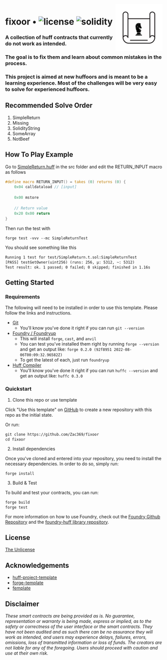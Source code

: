 <img align="right" width="150" height="150" top="100" src="./assets/blueprint.png">

# fixoor • ![license](https://img.shields.io/github/license/huff-language/huff-project-template.svg) ![solidity](https://img.shields.io/badge/solidity-^0.8.15-lightgrey)

### A collection of huff contracts that currently do not work as intended. 

### The goal is to fix them and learn about common mistakes in the process.

### This project is aimed at new huffoors and is meant to be a learning experience. Most of the challenges will be very easy to solve for experienced huffoors.

## Recommended Solve Order

1. SimpleReturn
2. Missing
3. SolidityString
4. SomeArray
5. NotBeef

## How To Play Example

Go to [SimpleReturn.huff](https://github.com/Zac369/fixoor/blob/main/src/SimpleReturn.huff) in the src folder and edit the RETURN_INPUT macro as follows

```c
#define macro RETURN_INPUT() = takes (0) returns (0) {
    0x04 calldataload // [input]

    0x00 mstore

    // Return value
    0x20 0x00 return
}
```

Then run the test with

    forge test -vvv --mc SimpleReturnTest

You should see something like this

    Running 1 test for test/SimpleReturn.t.sol:SimpleReturnTest
    [PASS] testGetOwner(uint256) (runs: 256, μ: 5312, ~: 5312)
    Test result: ok. 1 passed; 0 failed; 0 skipped; finished in 1.16s

## Getting Started

### Requirements

The following will need to be installed in order to use this template. Please follow the links and instructions.

-   [Git](https://git-scm.com/book/en/v2/Getting-Started-Installing-Git)  
    -   You'll know you've done it right if you can run `git --version`
-   [Foundry / Foundryup](https://github.com/gakonst/foundry)
    -   This will install `forge`, `cast`, and `anvil`
    -   You can test you've installed them right by running `forge --version` and get an output like: `forge 0.2.0 (92f8951 2022-08-06T00:09:32.96582Z)`
    -   To get the latest of each, just run `foundryup`
-   [Huff Compiler](https://docs.huff.sh/get-started/installing/)
    -   You'll know you've done it right if you can run `huffc --version` and get an output like: `huffc 0.3.0`

### Quickstart

1. Clone this repo or use template

Click "Use this template" on [GitHub](https://github.com/Zac369/fixoor) to create a new repository with this repo as the initial state.

Or run:

```
git clone https://github.com/Zac369/fixoor
cd fixoor
```

2. Install dependencies

Once you've cloned and entered into your repository, you need to install the necessary dependencies. In order to do so, simply run:

```shell
forge install
```

3. Build & Test

To build and test your contracts, you can run:

```shell
forge build
forge test
```

For more information on how to use Foundry, check out the [Foundry Github Repository](https://github.com/foundry-rs/foundry/tree/master/forge) and the [foundry-huff library repository](https://github.com/huff-language/foundry-huff).


## License

[The Unlicense](https://github.com/Zac369/fixoor/blob/main/LICENSE)


## Acknowledgements

- [huff-project-template](https://github.com/huff-language/huff-project-template)
- [forge-template](https://github.com/foundry-rs/forge-template)
- [femplate](https://github.com/abigger87/femplate)


## Disclaimer

_These smart contracts are being provided as is. No guarantee, representation or warranty is being made, express or implied, as to the safety or correctness of the user interface or the smart contracts. They have not been audited and as such there can be no assurance they will work as intended, and users may experience delays, failures, errors, omissions, loss of transmitted information or loss of funds. The creators are not liable for any of the foregoing. Users should proceed with caution and use at their own risk._